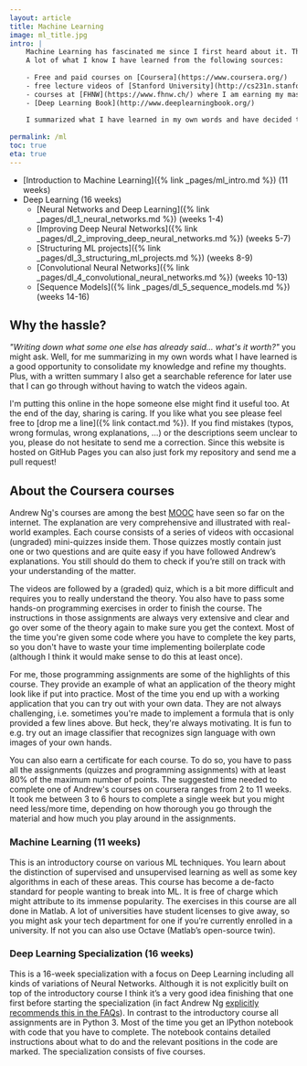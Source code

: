 ```yaml
---
layout: article
title: Machine Learning
image: ml_title.jpg
intro: | 
    Machine Learning has fascinated me since I first heard about it. The idea of being able to teach my computer something without having to explicitly program it is electrifying.
    A lot of what I know I have learned from the following sources:
    
    - Free and paid courses on [Coursera](https://www.coursera.org/)
    - free lecture videos of [Stanford University](http://cs231n.stanford.edu/)
    - courses at [FHNW](https://www.fhnw.ch/) where I am earning my master's degree with a focus on ML
    - [Deep Learning Book](http://www.deeplearningbook.org/)
    
    I summarized what I have learned in my own words and have decided to put it online for you to read. I distinguish the following topics (roughly following Andrew Ng's courses on [Machine Learning](https://www.coursera.org/learn/machine-learning)/[Deep Learning](https://www.coursera.org/specializations/deep-learning) on Coursera):
    
permalink: /ml
toc: true
eta: true
---
```


* [Introduction to Machine Learning]({% link _pages/ml_intro.md %}) (11 weeks)
* Deep Learning (16 weeks)
    * [Neural Networks and Deep Learning]({% link _pages/dl_1_neural_networks.md %}) (weeks 1-4)
    * [Improving Deep Neural Networks]({% link _pages/dl_2_improving_deep_neural_networks.md %}) (weeks 5-7)
    * [Structuring ML projects]({% link _pages/dl_3_structuring_ml_projects.md %}) (weeks 8-9)
    * [Convolutional Neural Networks]({% link _pages/dl_4_convolutional_neural_networks.md %}) (weeks 10-13)
    * [Sequence Models]({% link _pages/dl_5_sequence_models.md %}) (weeks 14-16)

## Why the hassle?

_"Writing down what some one else has already said... what's it worth?"_ you might ask. Well, for me summarizing in my own words what I have learned is a good opportunity to consolidate my knowledge and refine my thoughts. Plus, with a written summary I also get a searchable reference for later use that I can go through without having to watch the videos again. 

I'm putting this online in the hope someone else might find it useful too. At the end of the day, sharing is caring. If you like what you see please feel free to [drop me a line]({% link contact.md %}). If you find mistakes (typos, wrong formulas, wrong explanations, …) or the descriptions seem unclear to you, please do not hesitate to send me a correction. Since this website is hosted on GitHub Pages you can also just fork my repository and send me a pull request!

## About the Coursera courses

Andrew Ng's courses are among the best [MOOC](https://en.wikipedia.org/wiki/Massive_open_online_course) have seen so far on the internet. The explanation are very comprehensive and illustrated with real-world examples. Each course consists of a series of videos with occasional (ungraded) mini-quizzes inside them. Those quizzes mostly contain just one or two questions and are quite easy if you have followed Andrew’s explanations. You still should do them to check if you’re still on track with your understanding of the matter.

The videos are followed by a (graded) quiz, which is a bit more difficult and requires you to really understand the theory. You also have to pass some hands-on programming exercises in order to finish the course. The instructions in those assignments are always very extensive and clear and go over some of the theory again to make sure you get the context. Most of the time you're given some code where you have to complete the key parts, so you don't have to waste your time implementing boilerplate code (although I think it would make sense to do this at least once).

For me, those programming assignments are some of the highlights of this course. They provide an example of what an application of the theory might look like if put into practice. Most of the time you end up with a working application that you can try out with your own data. They are not always challenging, i.e. sometimes you're made to implement a formula that is only provided a few lines above. But heck, they're always motivating. It is fun to e.g. try out an image classifier that recognizes sign language with own images of your own hands.

You can also earn a certificate for each course. To do so, you have to pass all the assignments (quizzes and programming assignments) with at least 80% of the maximum number of points. The suggested time needed to complete one of Andrew's courses on coursera ranges from 2 to 11 weeks. It took me between 3 to 6 hours to complete a single week but you might need less/more time, depending on how thorough you go through the material and how much you play around in the assignments.

### Machine Learning (11 weeks)

This is an introductory course on various ML techniques. You learn about the distinction of supervised and unsupervised learning as well as some key algorithms in each of these areas. This course has become a de-facto standard for people wanting to break into ML. It is free of charge which might attribute to its immense popularity. The exercises in this course are all done in Matlab. A lot of universities have student licenses to give away, so you might ask your tech department for one if you’re currently enrolled in a university. If not you can also use Octave (Matlab’s open-source twin).

### Deep Learning Specialization (16 weeks)

This is a 16-week specialization with a focus on Deep Learning including all kinds of variations of Neural Networks. Although it is not explicitly built on top of the introductory course I think it’s a very good idea finishing that one first before starting the specialization (in fact Andrew Ng [explicitly recommends this in the FAQs](https://www.coursera.org/specializations/deep-learning#faq-list)). In contrast to the introductory course all assignments are in Python 3. Most of the time you get an IPython notebook with code that you have to complete. The notebook contains detailed instructions about what to do and the relevant positions in the code are marked. The specialization consists of five courses.